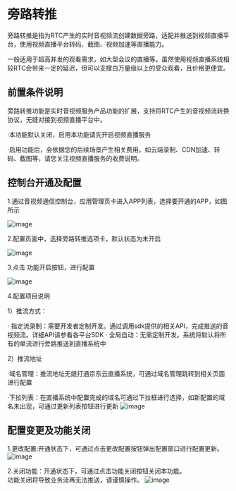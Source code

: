 # 旁路转推

旁路转推是指为RTC产生的实时音视频流创建数据旁路，适配并推送到视频直播平台，使用视频直播平台转码、截图、视频加速等直播能力。

一般适用于超高并发的观看需求，如大型会议的直播等。虽然使用视频直播系统相较RTC会带来一定的延迟，但可以支撑白万量级以上的受众观看，且价格更便宜。

## 前置条件说明

旁路转推功能是实时音视频服务产品功能的扩展，支持将RTC产生的音视频流转换协议，无缝对接到视频直播平台中。

·本功能默认关闭，启用本功能请先开启视频直播服务

·启用功能后，会依据您的后续场景产生相关费用。如云端录制、CDN加速、转码、截图等，请您关注视频直播服务的收费说明。

## 控制台开通及配置

1.通过音视频通信控制台，应用管理页卡进入APP列表，选择要开通的APP，如图所示

![image](https://user-images.githubusercontent.com/89631429/138047797-0d1312fa-e799-4bb7-8089-b8c782c2a1e7.png)


2.配置页面中，选择旁路转推选项卡，默认状态为未开启

![image](https://user-images.githubusercontent.com/89631429/138047857-20ec6436-50bc-4861-9f2b-5fe16fca9acb.png)


3.点击 功能开启按钮，进行配置

![image](https://user-images.githubusercontent.com/89631429/138047913-4089f08e-4b18-42dc-bee6-50cdca1e7b91.png)


4.配置项目说明

1）推流方式：

· 指定流录制：需要开发者定制开发。通过调用sdk提供的相关API，完成推送的音视频流。详细API请参看各平台SDK
· 全局自动：无需定制开发。系统将默认将所有的单流进行旁路推送到直播系统中

2）推流地址

·域名管理：推流地址无缝打通京东云直播系统，可通过域名管理跳转到相关页面进行配置

·下拉列表：在直播系统中配置完成的域名可通过下拉框进行选择，如新配置的域名未出现，可通过更新列表按钮进行更新
![image](https://user-images.githubusercontent.com/89631429/138051936-a7353e08-9742-47ff-95b4-13b79d5c4953.png)



## 配置变更及功能关闭

1.更改配置:开通状态下，可通过点击更改配置按钮弹出配置窗口进行配置更新。
![image](https://user-images.githubusercontent.com/89631429/138056224-c7175a60-0f28-481c-8016-880840a22353.png)


2.关闭功能：开通状态下，可通过点击功能关闭按钮关闭本功能。   
功能关闭将导致业务流再无法推送，请谨慎操作。
![image](https://user-images.githubusercontent.com/89631429/138056365-be40b9d1-8e88-4bbe-adb7-a6a1ea22cbe4.png)






















